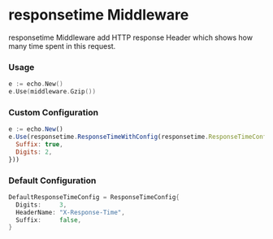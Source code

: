 # responsetime Middleware

responsetime Middleware add HTTP response Header which shows how many time spent in this request.

### Usage

```go
e := echo.New()
e.Use(middleware.Gzip())
```

### Custom Configuration

```js
e := echo.New()
e.Use(responsetime.ResponseTimeWithConfig(responsetime.ResponseTimeConfig{
  Suffix: true,
  Digits: 2,
}))
```

### Default Configuration

```go
DefaultResponseTimeConfig = ResponseTimeConfig{
  Digits:     3,
  HeaderName: "X-Response-Time",
  Suffix:     false,
}
```
